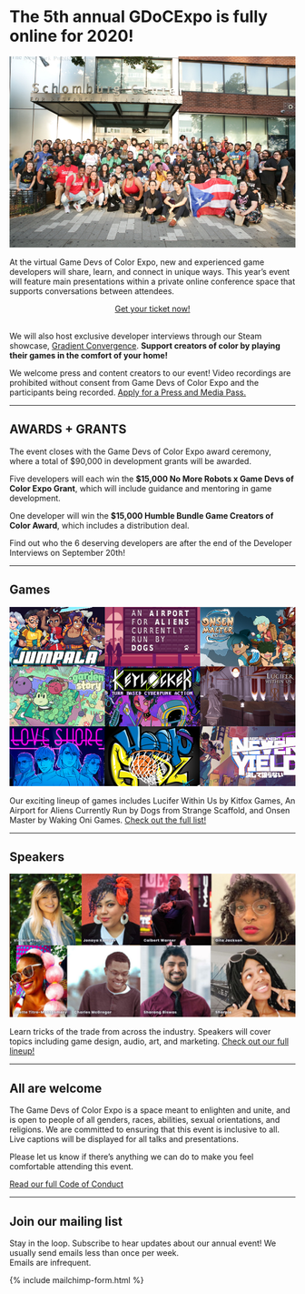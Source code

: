 # The 5th annual GDoCExpo is fully online for 2020!

<p>
<img src="/assets/images/photos/2020/2020GDoCExpo01.jpg">
</p>

At the virtual Game Devs of Color Expo, new and experienced game developers will share, learn, and connect in unique ways. This year’s event will feature main presentations within a private online conference space that supports conversations between attendees. 

<center><a href="https://gdocexpo.eventbrite.com/?aff=ws" class="btn" target="_blank">Get your ticket now!</a></center>
<br/>

We will also host exclusive developer interviews through our Steam showcase, <a href="https://store.steampowered.com/sale/gradientconvergence" target="_blank">Gradient Convergence</a>. **Support creators of color by playing their games in the comfort of your home!**

We welcome press and content creators to our event! Video recordings are prohibited without consent from Game Devs of Color Expo and the participants being recorded. <a href="http://bit.ly/gdoc20press">Apply for a Press and Media Pass.</a>


----

## AWARDS + GRANTS

The event closes with the Game Devs of Color Expo award ceremony, where a total of $90,000 in development grants will be awarded. 

Five developers will each win the **$15,000 No More Robots x Game Devs of Color Expo Grant**, which will include guidance and mentoring in game development. 

One developer will win the **$15,000 Humble Bundle Game Creators of Color Award**, which includes a distribution deal. 

Find out who the 6 deserving developers are after the end of the Developer Interviews on September 20th!

----

## Games

<p>
<img src="/assets/images/games/GDoCExpo_2020_Games.png">
</p>

Our exciting lineup of games includes Lucifer Within Us by Kitfox Games, An Airport for Aliens Currently Run by Dogs from Strange Scaffold, and Onsen Master by Waking Oni Games. [Check out the full list!](https://gamedevsofcolorexpo.com/games)

----

## Speakers

<p>
<img src="/assets/images/speakers/GDocExpo_2020_Speakers.png">
</p>

Learn tricks of the trade from across the industry. Speakers will cover topics including game design, audio, art, and marketing. [Check out our full lineup!](https://gamedevsofcolorexpo.com/speakers)

----

## All are welcome

The Game Devs of Color Expo is a space meant to enlighten and unite, and is open to people of all genders, races, abilities, sexual orientations, and religions. We are committed to ensuring that this event is inclusive to all. Live captions will be displayed for all talks and presentations.

Please let us know if there’s anything we can do to make you feel comfortable attending this event.

[Read our full Code of Conduct](https://gamedevsofcolorexpo.com/codeofconduct)

----

## Join our mailing list

Stay in the loop. Subscribe to hear updates about our annual event! We usually send emails less than once per week.<br/>
Emails are infrequent.

{% include mailchimp-form.html %}
